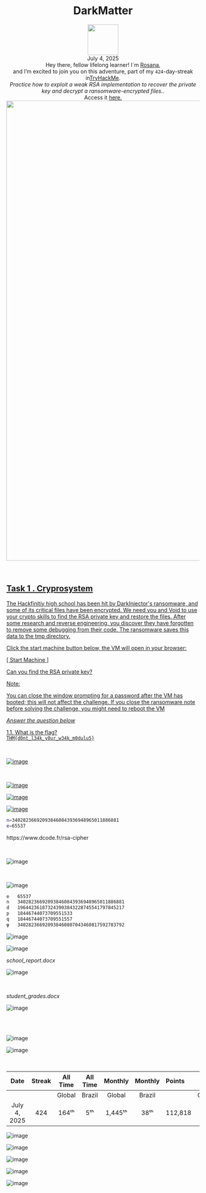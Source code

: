 <h1 align="center">DarkMatter</h1>
<p align="center"><img width="80px" src="https://github.com/user-attachments/assets/bc758ce3-ace0-453b-a658-83162e69c20a"><br>
July 4, 2025<br> Hey there, fellow lifelong learner! I´m <a href="https://www.linkedin.com/in/rosanafssantos/">Rosana</a>,<br>
and I’m excited to join you on this adventure, part of my <code>424</code>-day-streak in<a href="https://tryhackme.com">TryHackMe</a>.<br>
<em>Practice how to exploit a weak RSA implementation to recover the private key and decrypt a ransomware-encrypted files.</em>.<br>
Access it <a href="https://tryhackme.com/room/hfb1darkmatter"</a>here.<br>
<img width="1200px" src="https://github.com/user-attachments/assets/80a18190-c847-4976-b0e7-344a500bbd72"></p>

<br>

<h2>Task 1 . Cryprosystem</h2>

<p>The Hackfinitiy high school has been hit by DarkInjector's ransomware, and some of its critical files have been encrypted. We need you and Void to use your crypto skills to find the RSA private key and restore the files. After some research and reverse engineering, you discover they have forgotten to remove some debugging from their code. The ransomware saves this data to the tmp directory.<r></r>

Click the start machine button below, the VM will open in your browser:</p>

<p>[  Start Machine ]</p>

<p>Can you find the RSA private key?<br>

Note:<br>

You can close the window prompting for a password after the VM has booted; this will not affect the challenge.
If you close the ransomware note before solving the challenge, you might need to reboot the VM</p>

<p><em>Answer the question below</em></p>

<p>1.1. What is the flag?<br>
<code>THM{d0nt_l34k_y0ur_w34k_m0dulu5}</code></p>

<br>

![image](https://github.com/user-attachments/assets/0eddf68e-9032-4018-8b9d-135f7ce00ff3)

<br>

![image](https://github.com/user-attachments/assets/1e08df8b-6105-4aa2-aa3b-59cf9e1d4844)

![image](https://github.com/user-attachments/assets/6178c54b-b7ce-4565-89c6-b6cf1919316f)

![image](https://github.com/user-attachments/assets/a94f0a89-21f0-461b-8a0c-995e460a3638)



```bash
n=340282366920938460843936948965011886881
e=65537
```

<p>https://www.dcode.fr/rsa-cipher</p>

<br>

![image](https://github.com/user-attachments/assets/a2ef7c9c-a41c-45e6-b7c4-c9d00e808701)

<br>

![image](https://github.com/user-attachments/assets/f7fc88a6-1267-4fca-b5e1-f26baad91979)


```bash
e	65537
n	340282366920938460843936948965011886881
d	196442361873243903843228745541797845217
p	18446744073709551533
q	18446744073709551557
φ	340282366920938460807043460817592783792
```

![image](https://github.com/user-attachments/assets/083e4276-13db-4033-9b70-677852784058)

![image](https://github.com/user-attachments/assets/9a8caec8-85bf-4ca3-93c1-2475c315eaf1)

<p><em>school_report.docx</em></p>

![image](https://github.com/user-attachments/assets/d2e326a4-bbf6-4f44-a2db-b3a97c459b0f)

<br>

<p><em>student_grades.docx</em></p>

![image](https://github.com/user-attachments/assets/fac51f97-0b32-4d8b-8646-e9bbdcd3836e)


<br>
<br>

![image](https://github.com/user-attachments/assets/8856ac45-8f3c-491e-99ca-725c09c9b4d3)

![image](https://github.com/user-attachments/assets/884c3380-eec5-4077-8698-b3fe846b3e34)

<br>

<div align="center">

| Date              | Streak   | All Time     | All Time     | Monthly     | Monthly    | Points   | Rooms     | Badges    |
| :---------------: | :------: | :----------: | :----------: | :---------: | :--------: | :------  | :-------: | :-------: |
|                   |          |    Global    |    Brazil    |    Global   |   Brazil   |          | Completed |           |
| July 4, 2025      | 424      |     164ᵗʰ    |      5ᵗʰ     |   1,445ᵗʰ   |    38ᵗʰ    |  112,818 |    827    |     63    |

</div>

![image](https://github.com/user-attachments/assets/a56b327a-ffb5-4621-9d04-7c35f32ec3cb)

![image](https://github.com/user-attachments/assets/34ac37c1-3f0a-4611-bebd-e8c5d1ed4de3)

![image](https://github.com/user-attachments/assets/5e651d01-bcbe-4f2a-92d1-abb93248f6c0)

![image](https://github.com/user-attachments/assets/17dc92ad-3541-42d9-9ece-af10c7e0e845)

![image](https://github.com/user-attachments/assets/d7e9105c-46bf-4194-b11a-00554d9c3b0e)
